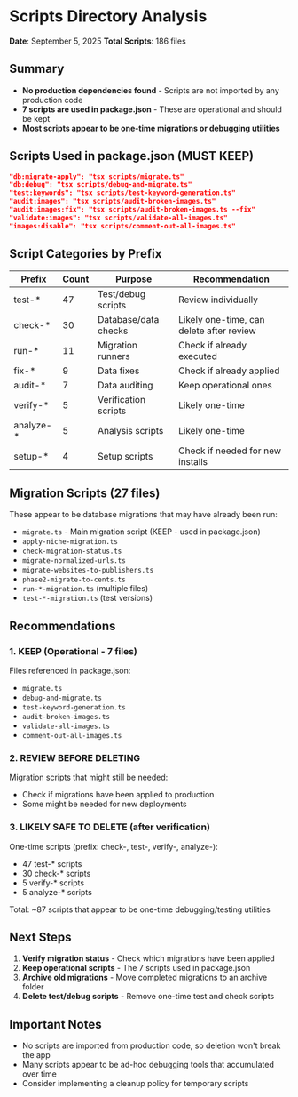 # Scripts Directory Analysis
**Date**: September 5, 2025
**Total Scripts**: 186 files

## Summary
- **No production dependencies found** - Scripts are not imported by any production code
- **7 scripts are used in package.json** - These are operational and should be kept
- **Most scripts appear to be one-time migrations or debugging utilities**

## Scripts Used in package.json (MUST KEEP)
```json
"db:migrate-apply": "tsx scripts/migrate.ts"
"db:debug": "tsx scripts/debug-and-migrate.ts"
"test:keywords": "tsx scripts/test-keyword-generation.ts"
"audit:images": "tsx scripts/audit-broken-images.ts"
"audit:images:fix": "tsx scripts/audit-broken-images.ts --fix"
"validate:images": "tsx scripts/validate-all-images.ts"
"images:disable": "tsx scripts/comment-out-all-images.ts"
```

## Script Categories by Prefix

| Prefix | Count | Purpose | Recommendation |
|--------|-------|---------|----------------|
| test-* | 47 | Test/debug scripts | Review individually |
| check-* | 30 | Database/data checks | Likely one-time, can delete after review |
| run-* | 11 | Migration runners | Check if already executed |
| fix-* | 9 | Data fixes | Check if already applied |
| audit-* | 7 | Data auditing | Keep operational ones |
| verify-* | 5 | Verification scripts | Likely one-time |
| analyze-* | 5 | Analysis scripts | Likely one-time |
| setup-* | 4 | Setup scripts | Check if needed for new installs |

## Migration Scripts (27 files)
These appear to be database migrations that may have already been run:
- `migrate.ts` - Main migration script (KEEP - used in package.json)
- `apply-niche-migration.ts`
- `check-migration-status.ts`
- `migrate-normalized-urls.ts`
- `migrate-websites-to-publishers.ts`
- `phase2-migrate-to-cents.ts`
- `run-*-migration.ts` (multiple files)
- `test-*-migration.ts` (test versions)

## Recommendations

### 1. KEEP (Operational - 7 files)
Files referenced in package.json:
- `migrate.ts`
- `debug-and-migrate.ts`
- `test-keyword-generation.ts`
- `audit-broken-images.ts`
- `validate-all-images.ts`
- `comment-out-all-images.ts`

### 2. REVIEW BEFORE DELETING
Migration scripts that might still be needed:
- Check if migrations have been applied to production
- Some might be needed for new deployments

### 3. LIKELY SAFE TO DELETE (after verification)
One-time scripts (prefix: check-, test-, verify-, analyze-):
- 47 test-* scripts
- 30 check-* scripts  
- 5 verify-* scripts
- 5 analyze-* scripts

Total: ~87 scripts that appear to be one-time debugging/testing utilities

## Next Steps
1. **Verify migration status** - Check which migrations have been applied
2. **Keep operational scripts** - The 7 scripts used in package.json
3. **Archive old migrations** - Move completed migrations to an archive folder
4. **Delete test/debug scripts** - Remove one-time test and check scripts

## Important Notes
- No scripts are imported from production code, so deletion won't break the app
- Many scripts appear to be ad-hoc debugging tools that accumulated over time
- Consider implementing a cleanup policy for temporary scripts